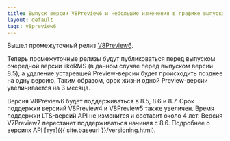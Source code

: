 ```yaml
---
title: Выпуск версии V8Preview6 и небольшие изменения в графике выпуска
layout: default
tags: v8preview6
---
```



Вышел промежуточный релиз [V8Preview6](https://www.nuget.org/packages/Resto.Front.Api.V8Preview6/8.5.5017-alpha).

Теперь промежуточные релизы будут публиковаться перед выпуском очередной версии iikoRMS (в данном случае перед выпуском версии 8.5), а удаление устаревшей Preview-версии будет происходить позднее на одну версию.
Таким образом, срок жизни одной Preview-версии увеличивается на 3 месяца.
 
Версия V8Preview6 будет поддерживаться в 8.5, 8.6 и 8.7.
Срок поддержки версиий V8Preview4 и V8Preview5 также увеличен.
Время поддержки LTS-версий API не изменится и составит около 4 лет.
Версия V7Preview7 перестанет поддерживаться начиная с 8.6.
Подробнее о версиях API [тут]({{ site.baseurl }}/versioning.html).